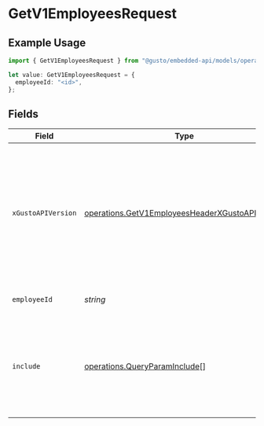 # GetV1EmployeesRequest

## Example Usage

```typescript
import { GetV1EmployeesRequest } from "@gusto/embedded-api/models/operations/getv1employees.js";

let value: GetV1EmployeesRequest = {
  employeeId: "<id>",
};
```

## Fields

| Field                                                                                                                                                                                                                        | Type                                                                                                                                                                                                                         | Required                                                                                                                                                                                                                     | Description                                                                                                                                                                                                                  |
| ---------------------------------------------------------------------------------------------------------------------------------------------------------------------------------------------------------------------------- | ---------------------------------------------------------------------------------------------------------------------------------------------------------------------------------------------------------------------------- | ---------------------------------------------------------------------------------------------------------------------------------------------------------------------------------------------------------------------------- | ---------------------------------------------------------------------------------------------------------------------------------------------------------------------------------------------------------------------------- |
| `xGustoAPIVersion`                                                                                                                                                                                                           | [operations.GetV1EmployeesHeaderXGustoAPIVersion](../../models/operations/getv1employeesheaderxgustoapiversion.md)                                                                                                           | :heavy_minus_sign:                                                                                                                                                                                                           | Determines the date-based API version associated with your API call. If none is provided, your application's [minimum API version](https://docs.gusto.com/embedded-payroll/docs/api-versioning#minimum-api-version) is used. |
| `employeeId`                                                                                                                                                                                                                 | *string*                                                                                                                                                                                                                     | :heavy_check_mark:                                                                                                                                                                                                           | The UUID of the employee                                                                                                                                                                                                     |
| `include`                                                                                                                                                                                                                    | [operations.QueryParamInclude](../../models/operations/queryparaminclude.md)[]                                                                                                                                               | :heavy_minus_sign:                                                                                                                                                                                                           | Include the requested attribute(s) in each employee response. Multiple options are comma separated.                                                                                                                          |